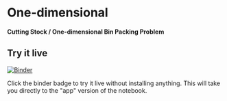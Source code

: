 # One-dimensional

**Cutting Stock / One-dimensional Bin Packing Problem**

## Try it live

[![Binder](https://mybinder.org/badge.svg)](https://mybinder.org/v2/gh/ostasis/One-dimensional/master?urlpath=%2Fapps%2Fone-dimensional-bin-packing.ipynb)

Click the binder badge to try it live without installing anything. This will take you directly to the "app" version of the notebook.
